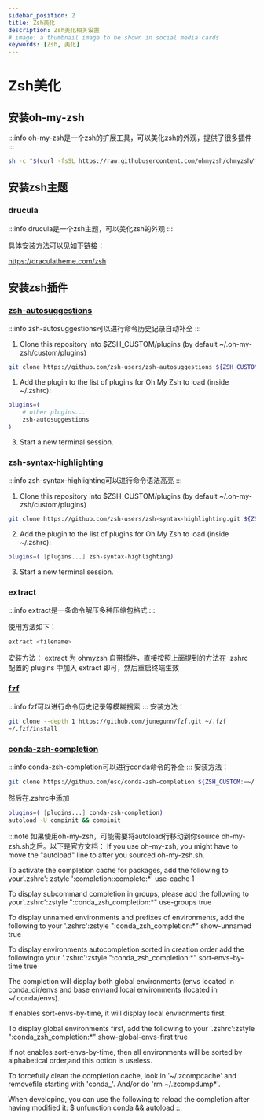 ```yaml
---
sidebar_position: 2
title: Zsh美化
description: Zsh美化相关设置
# image: a thumbnail image to be shown in social media cards
keywords: [Zsh, 美化]
---
```

# Zsh美化

## 安装oh-my-zsh
:::info
oh-my-zsh是一个zsh的扩展工具，可以美化zsh的外观，提供了很多插件
:::
    
```bash
sh -c "$(curl -fsSL https://raw.githubusercontent.com/ohmyzsh/ohmyzsh/master/tools/install.sh)"
```

## 安装zsh主题

### drucula
:::info
drucula是一个zsh主题，可以美化zsh的外观
:::
    
具体安装方法可以见如下链接：
    
https://draculatheme.com/zsh

## 安装zsh插件

### [zsh-autosuggestions](https://github.com/zsh-users/zsh-autosuggestions)
:::info
zsh-autosuggestions可以进行命令历史记录自动补全
:::

1. Clone this repository into $ZSH_CUSTOM/plugins (by default ~/.oh-my-zsh/custom/plugins)
```bash
git clone https://github.com/zsh-users/zsh-autosuggestions ${ZSH_CUSTOM:-~/.oh-my-zsh/custom}/plugins/zsh-autosuggestions    
```
1. Add the plugin to the list of plugins for Oh My Zsh to load (inside ~/.zshrc):
   
```bash
plugins=( 
    # other plugins...
    zsh-autosuggestions
)
```
3. Start a new terminal session.

### [zsh-syntax-highlighting](https://github.com/zsh-users/zsh-syntax-highlighting)
:::info
zsh-syntax-highlighting可以进行命令语法高亮
:::
1. Clone this repository into $ZSH_CUSTOM/plugins (by default ~/.oh-my-zsh/custom/plugins)
```bash
git clone https://github.com/zsh-users/zsh-syntax-highlighting.git ${ZSH_CUSTOM:-~/.oh-my-zsh/custom}/plugins/zsh-syntax-highlighting
```
2. Add the plugin to the list of plugins for Oh My Zsh to load (inside ~/.zshrc):
   
```bash
plugins=( [plugins...] zsh-syntax-highlighting)
```
3. Start a new terminal session.

### extract
:::info
extract是一条命令解压多种压缩包格式
:::

使用方法如下：
```bash
extract <filename>
```
安装方法：
extract 为 ohmyzsh 自带插件，直接按照上面提到的方法在 .zshrc 配置的 plugins 中加入 extract 即可，然后重启终端生效

### [fzf](https://github.com/junegunn/fzf)
:::info
fzf可以进行命令历史记录等模糊搜索
:::
安装方法：
```bash
git clone --depth 1 https://github.com/junegunn/fzf.git ~/.fzf
~/.fzf/install
```

### [conda-zsh-completion](https://github.com/esc/conda-zsh-completion)
:::info
conda-zsh-completion可以进行conda命令的补全
:::
安装方法：
```bash
git clone https://github.com/esc/conda-zsh-completion ${ZSH_CUSTOM:=~/.oh-my-zsh/custom}/plugins/conda-zsh-completion
```
然后在.zshrc中添加
```bash
plugins=( [plugins...] conda-zsh-completion)
autoload -U compinit && compinit
```
:::note
如果使用oh-my-zsh，可能需要将autoload行移动到你source oh-my-zsh.sh之后。以下是官方文档：
If you use oh-my-zsh, you might have to move the "autoload" line to after you sourced oh-my-zsh.sh.

To activate the completion cache for packages, add the following to your'.zshrc':
zstyle ':completion::complete:*' use-cache 1

To display subcommand completion in groups, please add the following to your'.zshrc':zstyle ":conda_zsh_completion:*" use-groups true

To display unnamed environments and prefixes of environments, add the following to your '.zshrc':zstyle ":conda_zsh_completion:*" show-unnamed true

To display environments autocompletion sorted in creation order add the followingto your '.zshrc':zstyle ":conda_zsh_completion:*" sort-envs-by-time true

The completion will display both global environments (envs located in conda_dir/envs and base env)and local environments (located in ~/.conda/envs).

If enables sort-envs-by-time, it will display local environments first.

To display global environments first, add the following to your '.zshrc':zstyle ":conda_zsh_completion:*" show-global-envs-first true

If not enables sort-envs-by-time, then all environments will be sorted by alphabetical order,and this option is useless.

To forcefully clean the completion cache, look in '~/.zcompcache' and removefile starting with 'conda_'. And/or do 'rm ~/.zcompdump*'.

When developing, you can use the following to reload the completion after having modified it:
$ unfunction conda && autoload 
:::